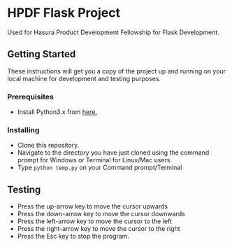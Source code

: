 # HPDF Flask Project
Used for Hasura Product Development Fellowship for Flask Development.

## Getting Started
These instructions will get you a copy of the project up and running on your local machine for development and testing purposes.

### Prerequisites
* Install Python3.x from [here.](https://www.python.org/)

### Installing
* Clone this repository.
* Navigate to the directory you have just cloned using the command prompt for Windows or Terminal for Linux/Mac users.
* Type `python temp.py` on your Command prompt/Terminal

## Testing
* Press the up-arrow key to move the cursor upwards
* Press the down-arrow key to move the cursor downwards
* Press the left-arrow key to move the cursor to the left
* Press the right-arrow key to move the cursor to the right
* Press the Esc key to stop the program.

